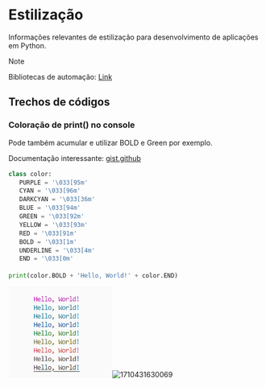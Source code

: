 # Estilização

Informações relevantes de estilização para desenvolvimento de aplicações em Python.

> [!NOTE]
> Bibliotecas de automação: [Link](https://github.com/ESAran/Biblioteca-Python/blob/main/README.md#estiliza%C3%A7%C3%A3o "Bibliotecas")

## Trechos de códigos

### Coloração de print() no console

Pode também acumular e utilizar BOLD e Green por exemplo.

Documentação interessante: [gist.github](https://gist.github.com/rene-d/9e584a7dd2935d0f461904b9f2950007)

```python
class color:
   PURPLE = '\033[95m'
   CYAN = '\033[96m'
   DARKCYAN = '\033[36m'
   BLUE = '\033[94m'
   GREEN = '\033[92m'
   YELLOW = '\033[93m'
   RED = '\033[91m'
   BOLD = '\033[1m'
   UNDERLINE = '\033[4m'
   END = '\033[0m'

print(color.BOLD + 'Hello, World!' + color.END)

```

![prints](image/printscoloridos.png "Prints")![1710431630069](image/README/1710431630069.png)
